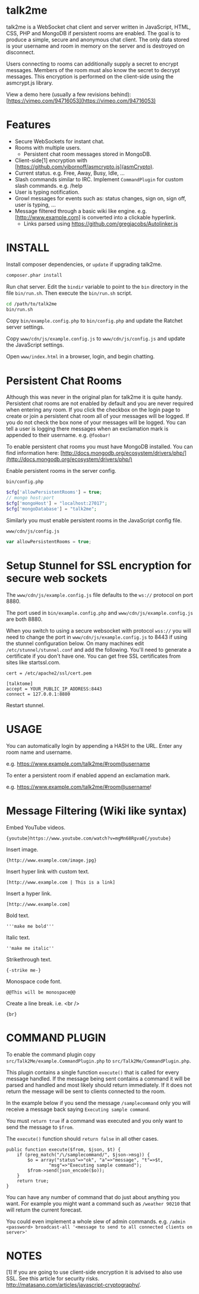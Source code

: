 talk2me
=======

talk2me is a WebSocket chat client and server written in JavaScript, HTML, CSS, PHP and MongoDB if persistent rooms are enabled. The goal is to produce a simple, secure and anonymous chat client. The only data stored is your username and room in memory on the server and is destroyed on disconnect.

Users connecting to rooms can additionally supply a secret to encrypt messages. Members of the room must also know the secret to decrypt messages. This encryption is performed on the client-side using the asmcrypt.js library.

View a demo here (usually a few revisions behind): [https://vimeo.com/94716053](https://vimeo.com/94716053)

Features
========

* Secure WebSockets for instant chat.
* Rooms with multiple users.
    * Persistent chat room messages stored in MongoDB.
* Client-side[1] encryption with [https://github.com/vibornoff/asmcrypto.js](asmCrypto).
* Current status. e.g. Free, Away, Busy, Idle, ...
* Slash commands similar to IRC. Implement `CommandPlugin` for custom slash commands. e.g. /help
* User is typing notification.
* Growl messages for events such as: status changes, sign on, sign off, user is typing, ...
* Message filtered through a basic wiki like engine. e.g. [http://www.example.com] is converted into a clickable hyperlink.
    * Links parsed using https://github.com/gregjacobs/Autolinker.js

INSTALL
=======

Install composer dependencies, or `update` if upgrading talk2me.

```bash
composer.phar install
```

Run chat server. Edit the `bindir` variable to point to the `bin` directory in the file `bin/run.sh`. Then execute the `bin/run.sh` script.

```bash
cd /path/to/talk2me
bin/run.sh
```

Copy `bin/example.config.php` to `bin/config.php` and update the Ratchet server settings.

Copy `www/cdn/js/example.config.js` to `www/cdn/js/config.js` and update the JavaScript settings.

Open `www/index.html` in a browser, login, and begin chatting.

Persistent Chat Rooms
=====================

Although this was never in the original plan for talk2me it is quite handy. Persistent chat rooms are not enabled by default and you are never required when entering any room. If you click the checkbox on the login page to create or join a persistent chat room all of your messages will be logged. If you do not check the box none of your messages will be logged. You can tell a user is logging there messages when an exclamation mark is appended to their username. e.g. `@foobar!`

To enable persistent chat rooms you must have MongoDB installed. You can find information here: [http://docs.mongodb.org/ecosystem/drivers/php/](http://docs.mongodb.org/ecosystem/drivers/php/)

Enable persistent rooms in the server config.

`bin/config.php`

```php
$cfg['allowPersistentRooms'] = true;
// mongo host:port
$cfg['mongoHost'] = "localhost:27017";
$cfg['mongoDatabase'] = "talk2me";
```

Similarly you must enable persistent rooms in the JavaScript config file.

`www/cdn/js/config.js`

```javascript
var allowPersistentRooms = true;
```

Setup Stunnel for SSL encryption for secure web sockets
========================================================

The `www/cdn/js/example.config.js` file defaults to the `ws://` protocol on port 8880.

The port used in `bin/example.config.php` and `www/cdn/js/example.config.js` are both 8880.

When you switch to using a secure websocket with protocol `wss://` you will need to change the port in `www/cdn/js/example.config.js` to 8443 if using the stunnel configuration below. On many machines edit `/etc/stunnel/stunnel.conf` and add the following. You'll need to generate a certificate if you don't have one. You can get free SSL certificates from sites like startssl.com.

    cert = /etc/apache2/ssl/cert.pem

    [talktome]
    accept = YOUR_PUBLIC_IP_ADDRESS:8443
    connect = 127.0.0.1:8880

Restart stunnel.

USAGE
=====

You can automatically login by appending a HASH to the URL. Enter any room name and username.

e.g. https://www.example.com/talk2me/#room@username

To enter a persistent room if enabled append an exclamation mark.

e.g. https://www.example.com/talk2me/#room@username!

Message Filtering (Wiki like syntax)
====================================

Embed YouTube videos.

    {youtube}https://www.youtube.com/watch?v=mgMn68Rgva0{/youtube}
    
Insert image.

    {http://www.example.com/image.jpg}

Insert hyper link with custom text.

    [http://www.example.com | This is a link]

Insert a hyper link.

    [http://www.example.com]

Bold text.

    '''make me bold'''

Italic text.

    ''make me italic''

Strikethrough text.

    {-strike me-}

Monospace code font.

    @@This will be monospace@@

Create a line break. i.e. &lt;br /&gt;

    {br}

COMMAND PLUGIN
==============

To enable the command plugin copy `src/Talk2Me/example.CommandPlugin.php` to `src/Talk2Me/CommandPlugin.php`.

This plugin contains a single function `execute()` that is called for every message handled. If the message being
sent contains a command it will be parsed and handled and most likely should return immediately. If it does not
return the message will be sent to clients connected to the room.

In the example below if you send the message `/samplecommand` only you will receive a message back saying `Executing sample command`.

You must `return true` if a command was executed and you only want to send the message to `$from`.

The `execute()` function should `return false` in all other cases.

    public function execute($from, $json, $t) {
        if (preg_match("/\/samplecommand/", $json->msg)) {
            $o = array("status"=>"ok", "a"=>"message", "t"=>$t,
                    "msg"=>"Executing sample command");
            $from->send(json_encode($o));
        }
        return true;
    }

You can have any number of command that do just about anything you want. For example you might want a command such as `/weather 90210` that
will return the current forecast.

You could even implement a whole slew of admin commands. e.g. `/admin <password> broadcast-all '<message to send to all connected clients on server>'`

NOTES
=====

[1] If you are going to use client-side encryption it is advised to also use SSL. See this article for security risks. <a target="_blank" href="http://matasano.com/articles/javascript-cryptography/">http://matasano.com/articles/javascript-cryptography/</a>.

